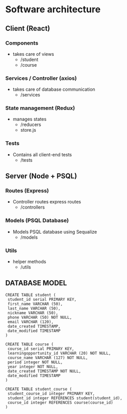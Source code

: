 # Software architecture

## Client (React)

### Components
- takes care of views
	- /student
	- /course

### Services / Controller (axios)
- takes care of database communication
	- /services
	
### State management (Redux)
- manages states
	- /reducers
	- store.js

### Tests
- Contains all client-end tests
	- /tests


## Server (Node + PSQL)

### Routes (Express)
- Controller routes express routes
	- /controllers

### Models (PSQL Database)
- Models PSQL database using Sequalize
	- /models

### Utils
- helper methods
	- /utils
	
	
## DATABASE MODEL

	CREATE TABLE student (
	 student_id serial PRIMARY KEY,
	 first_name VARCHAR (50),
	 last_name VARCHAR (50),
	 nickname VARCHAR (50),
	 phone VARCHAR (50) NOT NULL,
	 email VARCHAR (120),
	 date_created TIMESTAMP,
	 date_modified TIMESTAMP
	)
	
	CREATE TABLE course (
	 course_id serial PRIMARY KEY,
	 learningopportunity_id VARCHAR (20) NOT NULL,
	 course_name VARCHAR (127) NOT NULL,
	 period integer NOT NULL,
	 year integer NOT NULL,
	 date_created TIMESTAMP NOT NULL,
	 date_modified TIMESTAMP
	)
	
	CREATE TABLE student_course (
	 student_course_id integer PRIMARY KEY,
	 student_id integer REFERENCES student(student_id),
 	 course_id integer REFERENCES course(course_id)
	)
